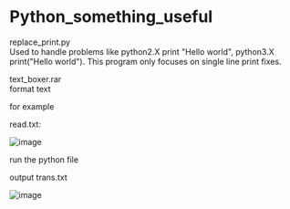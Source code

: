 # Python_something_useful

replace_print.py  
Used to handle problems like python2.X print "Hello world", python3.X print("Hello world").
This program only focuses on single line print fixes.

text_boxer.rar  
format text  

for example  

read.txt:  
  
![image](https://github.com/nuto410/Python_something_useful/assets/95603074/050e79c2-ae20-4694-b47d-19ecfd56b537)
  
run the python file  

output trans.txt  
  
![image](https://github.com/nuto410/Python_something_useful/assets/95603074/ac260b06-bced-4d07-82f3-b59b2d935a76)



  
